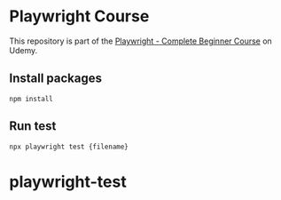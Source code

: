 # Playwright Course
This repository is part of the [Playwright - Complete Beginner Course](https://www.udemy.com/course/playwright-complete-beginner-course/?referralCode=7E97925BA33A194E92E4) on Udemy.

## Install packages
`npm install`

## Run test
`npx playwright test {filename}`
# playwright-test
